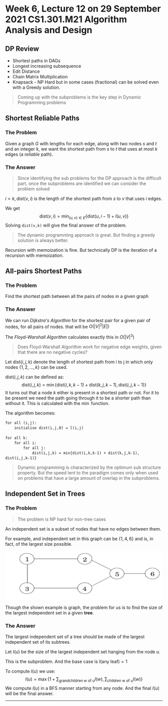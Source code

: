# Week 6, Lecture 12 on 29 September 2021 CS1.301.M21 Algorithm Analysis and Design

## DP Review

* Shortest paths in DAGs
* Longest increasing subsequence
* Edit Distance
* Chain Matrix Multiplication
* Knapsack - NP Hard but in some cases (fractional) can be solved even with a Greedy solution.



> Coming up with the subproblems is the key step in Dynamic Programming problems



## Shortest Reliable Paths

### The Problem

Given a graph $G$ with lengths for each edge, along with two nodes $s$ and $t$ and an integer $k$, we want the shortest path from $s$ to $t$ that uses at most $k$ edges (a *reliable* path).

### The Answer

>Since identifying the sub problems for the DP approach is  the difficult part, once the subproblems are identified we can consider the problem solved

$i< k , \text{dist}(v,i)$ is the length of the shortest path from $s$ to $v$ that uses $i$ edges.

We get
$$
\text{dist}(v,i) = \min_{(u,v)\in E}\{\text{dist}(u, i-1)+l(u,v)\}
$$
Solving `dist(v,k)` will give the final answer of the problem.

> The dynamic programming approach is great. But finding a greedy solution is always better.

Recursion with memoization is fine. But technically DP is the iteration of a recursion with memoization.

## All-pairs Shortest Paths

### The Problem

Find the shortest path between all the pairs of nodes in a given graph

### The Answer

We can run *Dijkstra's Algorithm* for the shortest pair for a given pair of nodes, for all pairs of nodes. that will be $O(|V|^2|E|)$

The *Floyd-Warshall Algorithm* calculates exactly this in $O(|V|^3)$

> Does Floyd-Warshall Algorithm work for negative edge weights, given that there are no negative cycles?

Let $\text{dist}(i,j,k)$ denote the length of shortest path from i to j in which only nodes $\{1,2,...,k\}$ can be used.

$\text{dist}(i,j,k)$ can be defined as:
$$
\text{dist}(i,j,k) = \min \{\text{dist}(i,k,k-1) + \text{dist}(k,j,k-1), \text{dist}(i,j,k-1)\}
$$
It turns out that a node $k$ either is present in a shortest path or not. For it to be present we need the path going through it to be a shorter path than without it. This is calculated with the $\min$ function.

 The algorithm becomes:

```
for all (i,j):
	initialise dist(i,j,0) = l(i,j)

for all k:
	for all i:
		for all j:
			dist(i,j,k) = min{dist(i,k,k-1) + dist(k,j,k-1), dist(i,j,k-1)}
```



> Dynamic programming is characterized by the optimum sub structure property. But the speed lent to the paradigm comes only when used on problems that have a large amount of overlap in the subproblems.

 

## Independent Set in Trees

### The Problem

> The problem is NP hard for non-tree cases

An independent set is a subset of nodes that have no edges between them. 

For example, and independent set in this graph can be $\{1,4,6\}$ and is, in fact, of the largest size possible.

![image-20211001224849261](Assets/week6_lecture12_2021121006/image-20211001224849261.png)



Though the shown example is graph, the problem for us is to find the size of the largest independent set in a given **tree**.

### The Answer

The largest independent set of a tree should be made of the largest independent set of its subtrees.

Let $I(u)$ be the size of the largest independent set hanging from the node $u$.

This is the subproblem. And the base case is $I(\text{any leaf}) = 1$ 

To compute $I(u)$ we use:
$$
I(u) = \max \{1+\sum_{\text{grandchildren w of u}}I(w), \sum_{\text{children w of u}}I(w)\}
$$
We compute $I(u)$ in a BFS manner starting from any node. And the final $I(u)$ will be the final answer.

***

